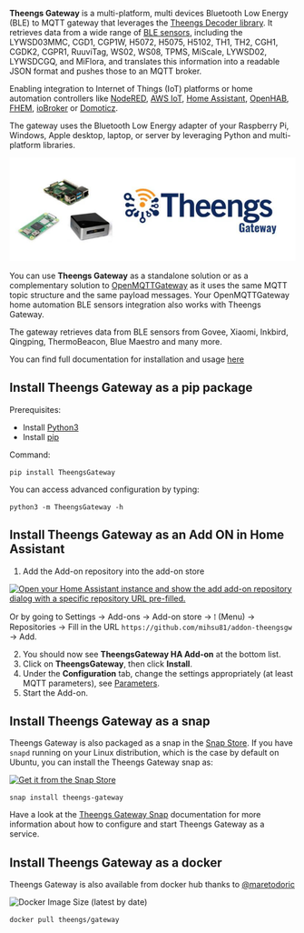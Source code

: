 **Theengs Gateway** is a multi-platform, multi devices Bluetooth Low Energy (BLE) to MQTT gateway that leverages the [Theengs Decoder library](https://github.com/theengs/decoder).
It retrieves data from a wide range of [BLE sensors](https://decoder.theengs.io/devices/devices.html), including the LYWSD03MMC, CGD1, CGP1W, H5072, H5075, H5102, TH1, TH2, CGH1, CGDK2, CGPR1, RuuviTag, WS02, WS08, TPMS, MiScale, LYWSD02, LYWSDCGQ, and MiFlora, and translates this information into a readable JSON format and pushes those to an MQTT broker.

Enabling integration to Internet of Things (IoT) platforms or home automation controllers like [NodeRED](https://nodered.org/), [AWS IoT](https://aws.amazon.com/iot/), [Home Assistant](https://www.home-assistant.io/), [OpenHAB](https://www.openhab.org/), [FHEM](https://fhem.de/), [ioBroker](https://www.iobroker.net/) or [Domoticz](https://domoticz.com/).

The gateway uses the Bluetooth Low Energy adapter of your Raspberry Pi, Windows, Apple desktop, laptop, or server by leveraging Python and multi-platform libraries.

![Gateway](https://github.com/theengs/home/raw/development/docs/img/Theengs-gateway-raspberry-pi.jpg)

You can use **Theengs Gateway** as a standalone solution or as a complementary solution to [OpenMQTTGateway](https://docs.openmqttgateway.com/) as it uses the same MQTT topic structure and the same payload messages. Your OpenMQTTGateway home automation BLE sensors integration also works with Theengs Gateway.

The gateway retrieves data from BLE sensors from Govee, Xiaomi, Inkbird, Qingping, ThermoBeacon, Blue Maestro and many more.

You can find full documentation for installation and usage [here](https://theengs.github.io/gateway)

## Install Theengs Gateway as a pip package
Prerequisites:
* Install [Python3](https://www.python.org/downloads/)
* Install [pip](https://pip.pypa.io/en/stable/installation/)

Command:
```shell
pip install TheengsGateway
```
You can access advanced configuration by typing:
```shell
python3 -m TheengsGateway -h
```

## Install Theengs Gateway as an Add ON in Home Assistant
1. Add the Add-on repository into the add-on store

[![Open your Home Assistant instance and show the add add-on repository dialog with a specific repository URL pre-filled.](https://my.home-assistant.io/badges/supervisor_add_addon_repository.svg)](https://my.home-assistant.io/redirect/supervisor_add_addon_repository/?repository_url=https%3A%2F%2Fgithub.com%2Fmihsu81%2Faddon-theengsgw)

Or by going to Settings -> Add-ons -> Add-on store -> ⁞ (Menu) -> Repositories -> Fill in the URL `https://github.com/mihsu81/addon-theengsgw` -> Add.

2. You should now see **TheengsGateway HA Add-on** at the bottom list.
3. Click on **TheengsGateway**, then click **Install**.
4. Under the **Configuration** tab, change the settings appropriately (at least MQTT parameters), see [Parameters](#parameters).
5. Start the Add-on.

## Install Theengs Gateway as a snap
Theengs Gateway is also packaged as a snap in the [Snap Store](https://snapcraft.io/theengs-gateway). If you have `snapd` running on your Linux distribution, which is the case by default on Ubuntu, you can install the Theengs Gateway snap as:

[![Get it from the Snap Store](https://snapcraft.io/static/images/badges/en/snap-store-white.svg)](https://snapcraft.io/theengs-gateway)

```shell
snap install theengs-gateway
```

Have a look at the [Theengs Gateway Snap](https://github.com/theengs/gateway-snap) documentation for more information about how to configure and start Theengs Gateway as a service.

## Install Theengs Gateway as a docker
Theengs Gateway is also available from docker hub thanks to [@maretodoric](https://github.com/maretodoric)

<img alt="Docker Image Size (latest by date)" src="https://img.shields.io/docker/image-size/theengs/gateway">

```shell
docker pull theengs/gateway
```
